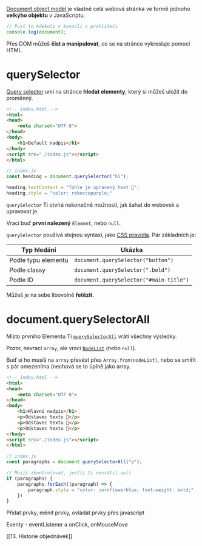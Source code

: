 [Document object model](https://developer.mozilla.org/en-US/docs/Web/API/Document_Object_Model/Introduction) je vlastně celá webová stránka ve formě jednoho **velkýho objektu** v JavaScriptu.

```javascript
// Pusť to kdekoli v konzoli v prohlížeči
console.log(document);
```

Přes DOM můžeš **číst a manipulovat**, co se na stránce vykresluje pomocí HTML.
# querySelector
[Query selector](https://developer.mozilla.org/en-US/docs/Web/API/Document/querySelector) umí na stránce **hledat elementy**, který si můžeš uložit do proměnný.

```html
<!-- index.html -->
<html>
<head>
    <meta charset="UTF-8">
</head>
<body>
    <h1>Default nadpis</h1>
</body>
<script src="./index.js"></script>
</html>
```

```javascript
// index.js
const heading = document.querySelector("h1");

heading.textContent = "Tohle je upravený text 🤩";
heading.style = "color: rebeccapurple;"
```

`querySelector` Ti otvírá nekonečně možností, jak šahat do webovek a upravovat je.

Vrací buď **první nalezený** `Element`, nebo `null`.

`querySelector` používá stejnou syntaxi, jako [CSS pravidla](https://developer.mozilla.org/en-US/docs/Web/CSS/CSS_selectors). Pár základních je:

| **Typ hledání**     | **Ukázka**                              |
| ------------------- | --------------------------------------- |
| Podle typu elementu | `document.querySelector("button")`      |
| Podle classy        | `document.querySelector(".bold")`       |
| Podle ID            | `document.querySelector("#main-title")` |
Můžeš je na sebe libovolně **řetězit**.
# document.querySelectorAll
Místo prvního Elementu Ti [`querySelectorAll`](https://developer.mozilla.org/en-US/docs/Web/API/Document/querySelectorAll) vrátí všechny výsledky.

Pozor, nevrací `array`, ale vrací [`NodeList`](https://developer.mozilla.org/en-US/docs/Web/API/NodeList) (nebo `null`).

Buď si ho musíš na `array` převést přes `Array.from(nodeList)`, nebo se smířit s pár omezeníma (nechová se to úplně jako array.

```html
<!-- index.html -->
<html>
<head>
    <meta charset="UTF-8">
</head>
<body>
    <h1>Hlavní nadpis</h1>
    <p>Odstavec textu 🐸</p>
    <p>Odstavec textu 🐔</p>
    <p>Odstavec textu 🐷</p>
</body>
<script src="./index.js"></script>
</html>
```

```js
// index.js
const paragraphs = document.querySelectorAll("p");

// Musíš zkontrolovat, jestli ti nevrátil null
if (paragraphs) {
    paragraphs.forEach((paragraph) => {
        paragraph.style = "color: cornflowerblue; font-weight: bold;"
    })
}
```



Přidat prvky, měnit prvky, ovládat prvky přes javascript

Eventy - eventListener a onClick, onMouseMove

[[13. Historie objednávek]]